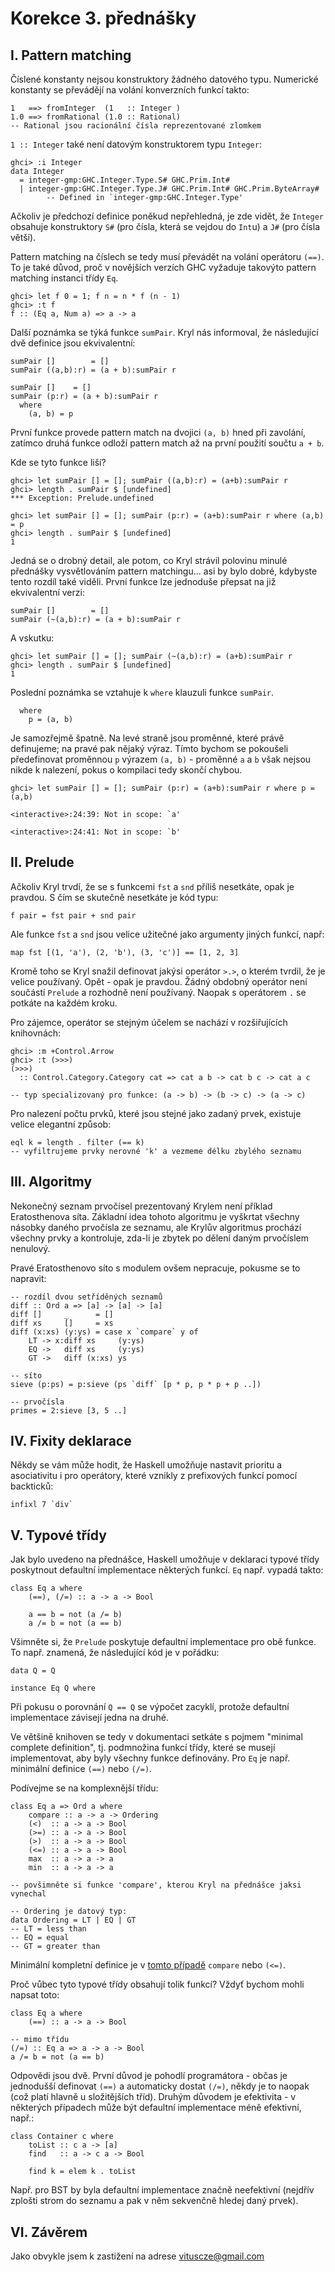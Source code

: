 Korekce 3. přednášky
====================

I. Pattern matching
-------------------

Číslené konstanty nejsou konstruktory žádného datového typu. Numerické konstanty se převádějí na volání konverzních funkcí takto:

    1   ==> fromInteger  (1   :: Integer )
    1.0 ==> fromRational (1.0 :: Rational)
    -- Rational jsou racionální čísla reprezentované zlomkem

`1 :: Integer` také není datovým konstruktorem typu `Integer`:

    ghci> :i Integer
    data Integer
      = integer-gmp:GHC.Integer.Type.S# GHC.Prim.Int#
      | integer-gmp:GHC.Integer.Type.J# GHC.Prim.Int# GHC.Prim.ByteArray#
            -- Defined in `integer-gmp:GHC.Integer.Type'

Ačkoliv je předchozí definice poněkud nepřehledná, je zde vidět, že `Integer` obsahuje konstruktory `S#` (pro čísla, která se vejdou do `Int`u) a `J#` (pro čísla větší).

Pattern matching na číslech se tedy musí převádět na volání operátoru `(==)`. To je také důvod, proč v novějších verzích GHC vyžaduje takovýto pattern matching instanci třídy `Eq`.

    ghci> let f 0 = 1; f n = n * f (n - 1)
    ghci> :t f
    f :: (Eq a, Num a) => a -> a

Další poznámka se týká funkce `sumPair`. Kryl nás informoval, že následující dvě definice jsou ekvivalentní:

    sumPair []        = []
    sumPair ((a,b):r) = (a + b):sumPair r

    sumPair []    = []
    sumPair (p:r) = (a + b):sumPair r
      where
        (a, b) = p

První funkce provede pattern match na dvojici `(a, b)` hned při zavolání, zatímco druhá funkce odloží pattern match až na první použití součtu `a + b`.

Kde se tyto funkce liší?

    ghci> let sumPair [] = []; sumPair ((a,b):r) = (a+b):sumPair r
    ghci> length . sumPair $ [undefined]
    *** Exception: Prelude.undefined

    ghci> let sumPair [] = []; sumPair (p:r) = (a+b):sumPair r where (a,b) = p
    ghci> length . sumPair $ [undefined]
    1

Jedná se o drobný detail, ale potom, co Kryl strávil polovinu minulé přednášky vysvětlováním pattern matchingu... asi by bylo dobré, kdybyste tento rozdíl také viděli. První funkce lze jednoduše přepsat na již ekvivalentní verzi:

    sumPair []        = []
    sumPair (~(a,b):r) = (a + b):sumPair r

A vskutku:

    ghci> let sumPair [] = []; sumPair (~(a,b):r) = (a+b):sumPair r
    ghci> length . sumPair $ [undefined]
    1

Poslední poznámka se vztahuje k `where` klauzuli funkce `sumPair`.

      where
        p = (a, b)

Je samozřejmě špatně. Na levé straně jsou proměnné, které právě definujeme; na pravé pak nějaký výraz. Tímto bychom se pokoušeli předefinovat proměnnou `p` výrazem `(a, b)` - proměnné `a` a `b` však nejsou nikde k nalezení, pokus o kompilaci tedy skončí chybou.

    ghci> let sumPair [] = []; sumPair (p:r) = (a+b):sumPair r where p = (a,b)

    <interactive>:24:39: Not in scope: `a'

    <interactive>:24:41: Not in scope: `b'

II. Prelude
-----------

Ačkoliv Kryl trvdí, že se s funkcemi `fst` a `snd` příliš nesetkáte, opak je pravdou. S čím se skutečně nesetkáte je kód typu:

    f pair = fst pair + snd pair

Ale funkce `fst` a `snd` jsou velice užitečné jako argumenty jiných funkcí, např:

    map fst [(1, 'a'), (2, 'b'), (3, 'c')] == [1, 2, 3]

Kromě toho se Kryl snažil definovat jakýsi operátor `>.>`, o kterém tvrdil, že je velice používaný. Opět - opak je pravdou. Žádný obdobný operátor není součástí `Prelude` a rozhodně není používaný. Naopak s operátorem `.` se potkáte na každém kroku.

Pro zájemce, operátor se stejným účelem se nachází v rozšiřujících knihovnách:

    ghci> :m +Control.Arrow
    ghci> :t (>>>)
    (>>>)
      :: Control.Category.Category cat => cat a b -> cat b c -> cat a c

    -- typ specializovaný pro funkce: (a -> b) -> (b -> c) -> (a -> c)

Pro nalezení počtu prvků, které jsou stejné jako zadaný prvek, existuje velice elegantní způsob:

    eql k = length . filter (== k)
    -- vyfiltrujeme prvky nerovné 'k' a vezmeme délku zbylého seznamu

III. Algoritmy
--------------

Nekonečný seznam prvočísel prezentovaný Krylem není příklad Eratosthenova síta. Základní idea tohoto algoritmu je vyškrtat všechny násobky daného prvočísla ze seznamu, ale Krylův algoritmus prochází všechny prvky a kontroluje, zda-li je zbytek po dělení daným prvočíslem nenulový.

Pravé Eratosthenovo síto s modulem ovšem nepracuje, pokusme se to napravit:

    -- rozdíl dvou setříděných seznamů
    diff :: Ord a => [a] -> [a] -> [a]
    diff []     _      = []
    diff xs     []     = xs
    diff (x:xs) (y:ys) = case x `compare` y of
        LT -> x:diff xs     (y:ys)
        EQ ->   diff xs     (y:ys)
        GT ->   diff (x:xs) ys

    -- síto
    sieve (p:ps) = p:sieve (ps `diff` [p * p, p * p + p ..])

    -- prvočísla
    primes = 2:sieve [3, 5 ..]

IV. Fixity deklarace
--------------------

Někdy se vám může hodit, že Haskell umožňuje nastavit prioritu a asociativitu i pro operátory, které vznikly z prefixových funkcí pomocí backticků:

    infixl 7 `div`

V. Typové třídy
---------------

Jak bylo uvedeno na přednášce, Haskell umožňuje v deklaraci typové třídy poskytnout defaultní implementace některých funkcí. `Eq` např. vypadá takto:

    class Eq a where
        (==), (/=) :: a -> a -> Bool

        a == b = not (a /= b)
        a /= b = not (a == b)

Všimněte si, že `Prelude` poskytuje defaultní implementace pro obě funkce. To např. znamená, že následující kód je v pořádku:

    data Q = Q

    instance Eq Q where

Při pokusu o porovnání `Q == Q` se výpočet zacyklí, protože defaultní implementace závisejí jedna na druhé.

Ve většině knihoven se tedy v dokumentaci setkáte s pojmem "minimal complete definition", tj. podmnožina funkcí třídy, které se musejí implementovat, aby byly všechny funkce definovány. Pro `Eq` je např. minimální definice `(==)` nebo `(/=)`.

Podívejme se na komplexnější třídu:

    class Eq a => Ord a where
        compare :: a -> a -> Ordering
        (<)  :: a -> a -> Bool
        (>=) :: a -> a -> Bool
        (>)  :: a -> a -> Bool
        (<=) :: a -> a -> Bool
        max  :: a -> a -> a
        min  :: a -> a -> a

    -- povšimněte si funkce 'compare', kterou Kryl na přednášce jaksi vynechal

    -- Ordering je datový typ:
    data Ordering = LT | EQ | GT
    -- LT = less than
    -- EQ = equal
    -- GT = greater than

Minimální kompletní definice je v [tomto případě](http://www.haskell.org/ghc/docs/latest/html/libraries/base/Prelude.html#t:Ord) `compare` nebo `(<=)`.

Proč vůbec tyto typové třídy obsahují tolik funkcí? Vždyť bychom mohli napsat toto:

    class Eq a where
        (==) :: a -> a -> Bool

    -- mimo třídu
    (/=) :: Eq a => a -> a -> Bool
    a /= b = not (a == b)

Odpovědi jsou dvě. První důvod je pohodlí programátora - občas je jednodušší definovat `(==)` a automaticky dostat `(/=)`, někdy je to naopak (což platí hlavně u složitějších tříd). Druhým důvodem je efektivita - v některých případech může být defaultní implementace méně efektivní, např.:

    class Container c where
        toList :: c a -> [a]
        find   :: a -> c a -> Bool

        find k = elem k . toList

Např. pro BST by byla defaultní implementace značně neefektivní (nejdřív zplošti strom do seznamu a pak v něm sekvenčně hledej daný prvek).

VI. Závěrem
-----------

Jako obvykle jsem k zastižení na adrese vituscze@gmail.com
